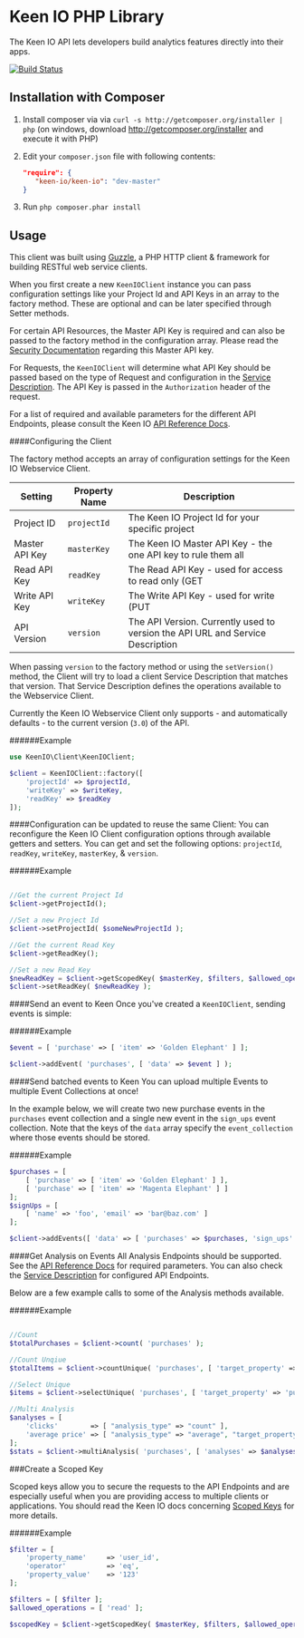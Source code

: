 Keen IO PHP Library
===================
The Keen IO API lets developers build analytics features directly into their apps.

[![Build Status](https://travis-ci.org/keenlabs/KeenClient-PHP.png?branch=master)](https://travis-ci.org/keenlabs/KeenClient-PHP)

Installation with Composer
------------
  1. Install composer via via `curl -s http://getcomposer.org/installer | php` (on windows, download
     http://getcomposer.org/installer and execute it with PHP)
  1. Edit your `composer.json` file with following contents:

     ```json
     "require": {
        "keen-io/keen-io": "dev-master"
     }
     ```
  3. Run `php composer.phar install`

Usage
---

This client was built using [Guzzle](http://guzzlephp.org/), a PHP HTTP client & framework for building RESTful web service clients.

When you first create a new `KeenIOClient` instance you can pass configuration settings like your Project Id and API Keys in an array
to the factory method. These are optional and can be later specified through Setter methods.

For certain API Resources, the Master API Key is required and can also be passed to the factory method in the configuration array.
Please read the [Security Documentation](https://keen.io/docs/security/) regarding this Master API key.

For Requests, the `KeenIOClient` will determine what API Key should be passed based on the type of Request and configuration in the
[Service Description](/src/KeenIO/Resources/config/keen-io-3_0.json). The API Key is passed in the `Authorization` header of the request.

For a list of required and available parameters for the different API Endpoints, please consult the Keen IO
[API Reference Docs](https://keen.io/docs/api/reference/).


####Configuring the Client

The factory method accepts an array of configuration settings for the Keen IO Webservice Client.

Setting | Property Name | Description
--- | --- | ---
Project ID | `projectId` | The Keen IO Project Id for your specific project
Master API Key | `masterKey` | The Keen IO Master API Key - the one API key to rule them all
Read API Key | `readKey` | The Read API Key - used for access to read only (GET|HEAD) operations of the API
Write API Key | `writeKey` | The Write API Key - used for write (PUT|POST Requests) operations of the API
API Version | `version` | The API Version.  Currently used to version the API URL and Service Description

When passing `version` to the factory method or using the `setVersion()` method, the Client will try to load a client Service Description
that matches that version. That Service Description defines the operations available to the Webservice Client.

Currently the Keen IO Webservice Client only supports - and automatically defaults - to the current version (`3.0`) of the API.

######Example
```php
use KeenIO\Client\KeenIOClient;

$client = KeenIOClient::factory([
    'projectId' => $projectId,
    'writeKey' => $writeKey,
    'readKey' => $readKey
]);
```

####Configuration can be updated to reuse the same Client:
You can reconfigure the Keen IO Client configuration options through available getters and setters. You can get and set the following options:
`projectId`, `readKey`, `writeKey`, `masterKey`, & `version`.

######Example
```php

//Get the current Project Id
$client->getProjectId();

//Set a new Project Id
$client->setProjectId( $someNewProjectId );

//Get the current Read Key
$client->getReadKey();

//Set a new Read Key
$newReadKey = $client->getScopedKey( $masterKey, $filters, $allowed_operations );
$client->setReadKey( $newReadKey );

```

####Send an event to Keen
Once you've created a `KeenIOClient`, sending events is simple:

######Example
```php
$event = [ 'purchase' => [ 'item' => 'Golden Elephant' ] ];

$client->addEvent( 'purchases', [ 'data' => $event ] );
```

####Send batched events to Keen
You can upload multiple Events to multiple Event Collections at once!

In the example below, we will create two new purchase events in the `purchases` event collection and a single
new event in the `sign_ups` event collection. Note that the keys of the `data` array specify the `event_collection`
where those events should be stored.

######Example
```php
$purchases = [
    [ 'purchase' => [ 'item' => 'Golden Elephant' ] ],
    [ 'purchase' => [ 'item' => 'Magenta Elephant' ] ]
];
$signUps = [
    [ 'name' => 'foo', 'email' => 'bar@baz.com' ]
];

$client->addEvents([ 'data' => [ 'purchases' => $purchases, 'sign_ups' => $signUps ] ]);
```

####Get Analysis on Events
All Analysis Endpoints should be supported.  See the [API Reference Docs](https://keen.io/docs/api/reference/) for required parameters.
You can also check the [Service Description](/src/KeenIO/Resources/config/keen-io-3_0.json) for configured API Endpoints.

Below are a few example calls to some of the Analysis methods available.

######Example
```php

//Count
$totalPurchases = $client->count( 'purchases' );

//Count Unqiue
$totalItems = $client->countUnique( 'purchases', [ 'target_property' => 'purchase.item' ]);

//Select Unique
$items = $client->selectUnique( 'purchases', [ 'target_property' => 'purchase.item' ]);

//Multi Analysis
$analyses = [
    'clicks'        => [ "analysis_type" => "count" ],
    'average price' => [ "analysis_type" => "average", "target_property" => "purchase.price" ]
];
$stats = $client->multiAnalysis( 'purchases', [ 'analyses' => $analyses ]);
```

###Create a Scoped Key

Scoped keys allow you to secure the requests to the API Endpoints and are especially useful when you are providing
access to multiple clients or applications. You should read the Keen IO docs concerning [Scoped Keys](https://keen.io/docs/security/#scoped-key)
for more details.

######Example
```php
$filter = [
    'property_name'     => 'user_id',
    'operator'          => 'eq',
    'property_value'    => '123'
];

$filters = [ $filter ];
$allowed_operations = [ 'read' ];

$scopedKey = $client->getScopedKey( $masterKey, $filters, $allowed_operations );
```

